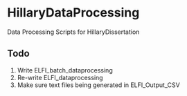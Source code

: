 # HillaryDataProcessing
Data Processing Scripts for HillaryDissertation

## Todo
1. Write ELFI_batch_dataprocessing
2. Re-write ELFI_dataprocessing
3. Make sure text files being generated in ELFI_Output_CSV
